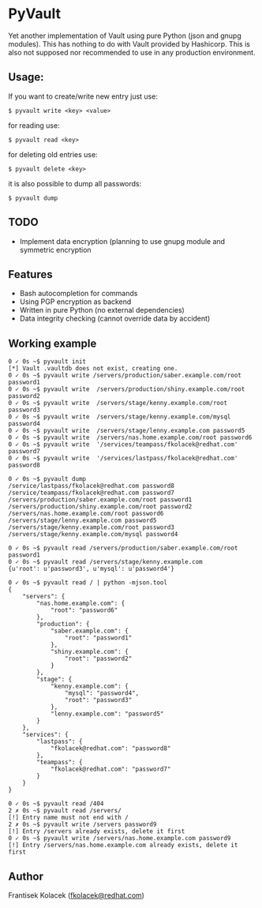 # PyVault

Yet another implementation of Vault using pure Python (json and gnupg modules). This has nothing to do with Vault provided by Hashicorp. This is also not supposed nor recommended to use in any production environment.

## Usage:

If you want to create/write new entry just use:
~~~
$ pyvault write <key> <value>
~~~

for reading use:
```
$ pyvault read <key>
```
for deleting old entries use:
```
$ pyvault delete <key>
```

it is also possible to dump all passwords:
```
$ pyvault dump
```

## TODO
 - Implement data encryption (planning to use gnupg module and symmetric encryption

## Features
 - Bash autocompletion for commands
 - Using PGP encryption as backend
 - Written in pure Python (no external dependencies)
 - Data integrity checking (cannot override data by accident)

## Working example
```
0 ✓ 0s ~$ pyvault init
[*] Vault .vaultdb does not exist, creating one.
0 ✓ 0s ~$ pyvault write /servers/production/saber.example.com/root password1
0 ✓ 0s ~$ pyvault write  /servers/production/shiny.example.com/root password2
0 ✓ 0s ~$ pyvault write  /servers/stage/kenny.example.com/root password3
0 ✓ 0s ~$ pyvault write  /servers/stage/kenny.example.com/mysql password4
0 ✓ 0s ~$ pyvault write  /servers/stage/lenny.example.com password5
0 ✓ 0s ~$ pyvault write  /servers/nas.home.example.com/root password6
0 ✓ 0s ~$ pyvault write  '/services/teampass/fkolacek@redhat.com' password7
0 ✓ 0s ~$ pyvault write  '/services/lastpass/fkolacek@redhat.com' password8

0 ✓ 0s ~$ pyvault dump
/service/lastpass/fkolacek@redhat.com password8
/service/teampass/fkolacek@redhat.com password7
/servers/production/saber.example.com/root password1
/servers/production/shiny.example.com/root password2
/servers/nas.home.example.com/root password6
/servers/stage/lenny.example.com password5
/servers/stage/kenny.example.com/root password3
/servers/stage/kenny.example.com/mysql password4

0 ✓ 0s ~$ pyvault read /servers/production/saber.example.com/root
password1
0 ✓ 0s ~$ pyvault read /servers/stage/kenny.example.com
{u'root': u'password3', u'mysql': u'password4'}

0 ✓ 0s ~$ pyvault read / | python -mjson.tool
{
    "servers": {
        "nas.home.example.com": {
            "root": "password6"
        },
        "production": {
            "saber.example.com": {
                "root": "password1"
            },
            "shiny.example.com": {
                "root": "password2"
            }
        },
        "stage": {
            "kenny.example.com": {
                "mysql": "password4",
                "root": "password3"
            },
            "lenny.example.com": "password5"
        }
    },
    "services": {
        "lastpass": {
            "fkolacek@redhat.com": "password8"
        },
        "teampass": {
            "fkolacek@redhat.com": "password7"
        }
    }
}

0 ✓ 0s ~$ pyvault read /404
2 ✗ 0s ~$ pyvault read /servers/
[!] Entry name must not end with /
2 ✗ 0s ~$ pyvault write /servers password9
[!] Entry /servers already exists, delete it first
0 ✓ 0s ~$ pyvault write /servers/nas.home.example.com password9
[!] Entry /servers/nas.home.example.com already exists, delete it first
```

## Author

Frantisek Kolacek (<fkolacek@redhat.com>)
